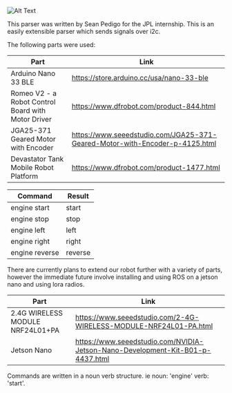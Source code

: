![Alt Text](https://i.imgur.com/oFvHeAo.png)

This parser was written by Sean Pedigo for the JPL internship. This is an easily extensible parser which sends signals over i2c.  
  
The following parts were used:  

Part | Link
------------ | -------------
Arduino Nano 33 BLE | https://store.arduino.cc/usa/nano-33-ble  
Romeo V2 - a Robot Control Board with Motor Driver | https://www.dfrobot.com/product-844.html  
JGA25-371 Geared Motor with Encoder | https://www.seeedstudio.com/JGA25-371-Geared-Motor-with-Encoder-p-4125.html  
Devastator Tank Mobile Robot Platform | https://www.dfrobot.com/product-1477.html  

Command | Result
------------ | -------------
engine start | start
engine stop | stop
engine left | left
engine right | right
engine reverse | reverse

There are currently plans to extend our robot further with a variety of parts, however the immediate future involve installing and using ROS on a jetson nano and using lora radios.

Part | Link
------------ | -------------
2.4G WIRELESS MODULE NRF24L01+PA | https://www.seeedstudio.com/2-4G-WIRELESS-MODULE-NRF24L01-PA.html
Jetson Nano | https://www.seeedstudio.com/NVIDIA-Jetson-Nano-Development-Kit-B01-p-4437.html

Commands are written in a noun verb structure. ie noun: 'engine' verb: 'start'.  
